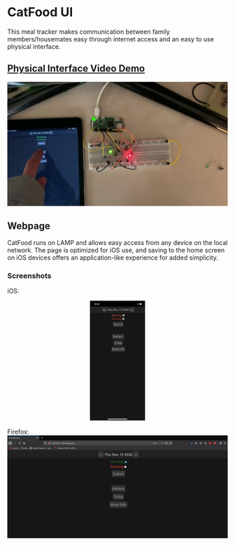 # CatFood UI
This meal tracker makes communication between family members/housemates easy through internet access and an easy to use physical interface.

## [Physical Interface Video Demo](https://youtu.be/mRvmaizEMSw)  
[![Interface Demo](screenshots/thumbnail.jpg)](https://youtu.be/mRvmaizEMSw)  

## Webpage
CatFood runs on LAMP and allows easy access from any device on the local network. The page is optimized for iOS use, and saving to the home screen on iOS devices offers an application-like experience for added simplicity.  

### Screenshots
iOS:
<p align="center">
  <img src="screenshots/iphone-ui.png" width="25%">
</p>  

Firefox:
![Web UI](screenshots/web-ui.png "Web UI")  
